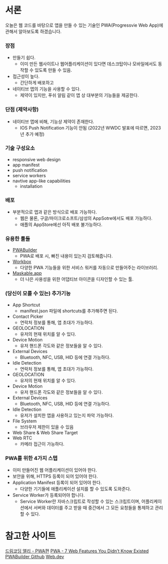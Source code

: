 # 서론

오늘은 웹 코드를 바탕으로 앱을 만들 수 있는 기술인 PWA(Progressvie Web App)에 관해서 알아보도록 하겠습니다.

### 장점

- 만들기 쉽다.
  - 이미 만든 웹사이트나 웹어플리케이션이 있다면 데스크탑이나 모바일에서도 동작할 수 있도록 만들 수 있음.
- 접근성이 높다.
  - 간단하게 배포하고
- 네이티브 앱의 기능을 사용할 수 있다.
  - 제약이 있지만, 푸쉬 알림 같이 앱 상 대부분의 기능들을 제공한다.

### 단점 (제약사항)

- 네이티브 앱에 비해, 기능상 제약이 존재한다.
  - IOS Push Notification 기능이 안됨 (2022년 WWDC 발표에 따르면, 2023년 추가 예정)

### 기술 구성요소

- responsive web design
- app manifest
- push notification
- service workers
- navtive app-like capabilities
  - installation

### 배포

- 부분적으로 앱과 같은 방식으로 배포 가능하다.
  - 웹은 물론, 구글/마이크로소프트/삼성의 AppSotre에서도 배포 가능하다.
  - 애플의 AppStore에선 아직 배포 불가능하다.

### 유용한 툴들

- [PWABuilder](https://www.pwabuilder.com)
  - PWA로 배포 시, 빠진 내용이 있는지 검토해줍니다.
- [Workbox](https://developer.chrome.com/docs/workbox)
  - 다양한 PWA 기능들을 위한 서비스 워커를 자동으로 만들어주는 라이브러리.
- [Maskable.app](https://maskable.app/)
  - 더 나은 사용성을 위한 어댑티브 아이콘을 디자인할 수 있는 툴.

### (당신이 모를 수 있는) 추가기능

- App Shortcut
  - manifest.json 파일에 shortcuts를 추가해주면 된다.
- Contact Picker
  - 연락처 정보를 통해, 앱 초대가 가능하다.
- GEOLOCATION
  - 유저의 현재 위치를 알 수 있다.
- Device Motion
  - 유저 핸드폰 각도와 같은 정보들을 알 수 있다.
- External Devices
  - Bluetooth, NFC, USB, HID 등에 연결 가능하다.
- Idle Detection
  - 연락처 정보를 통해, 앱 초대가 가능하다.
- GEOLOCATION
  - 유저의 현재 위치를 알 수 있다.
- Device Motion
  - 유저 핸드폰 각도와 같은 정보들을 알 수 있다.
- External Devices
  - Bluetooth, NFC, USB, HID 등에 연결 가능하다.
- Idle Detection
  - 유저가 설치한 앱을 사용하고 있는지 파악 가능하다.
- File System
  - 브라우저 제한이 있을 수 있음
- Web Share & Web Share Target
- Web RTC
  - 카메라 접근이 가능하다.

### PWA를 위한 4가지 스텝

- 이미 만들어진 웹 어플리케이션이 있어야 한다.
- 보안을 위해, HTTPS 등록이 되어 있어야 한다.
- Application Manifest 등록이 되어 있어야 한다.
  - 다양한 기기들에 애플리케이션 설치를 할 수 있도록 도와준다.
- Service Worker가 등록되어야 합니다.
  - Service Worker란 자바스크립트로 작성할 수 있는 스크립트이며, 어플리케이션에서 서버와 데이터를 주고 받을 때 중간에서 그 모든 요청들을 통제하고 관리할 수 있다.

# 참고한 사이트

[드림코딩 앨리 - PWA편](https://www.youtube.com/watch?v=FEBkne7Nyu4&ab_channel=%EB%93%9C%EB%A6%BC%EC%BD%94%EB%94%A9)
[PWA - 7 Web Features You Didn’t Know Existed](https://www.youtube.com/watch?v=ppwagkhrZJs&ab_channel=Fireship)
[PWABuilder Github](https://github.com/pwa-builder/pwabuilder-web/blob/V2/src/assets/next-steps.md)
[Web.dev](https://web.dev/install-criteria/)
